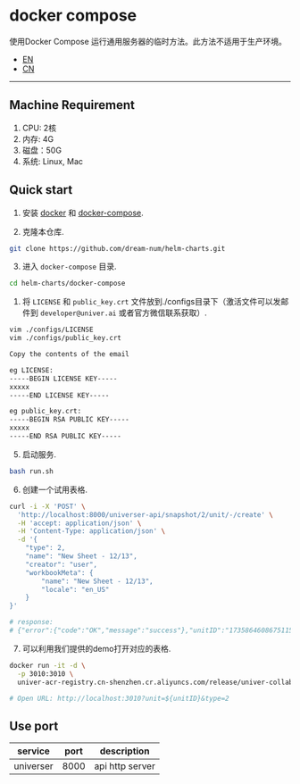 
# docker compose

使用Docker Compose 运行通用服务器的临时方法。此方法不适用于生产环境。

- [EN](./README.md)
- [CN](./README-CN.md)

---

## Machine Requirement
1. CPU: 2核
2. 内存: 4G
3. 磁盘：50G
4. 系统: Linux, Mac

## Quick start

1. 安装 [docker](https://docs.docker.com/install/) 和 [docker-compose](https://docs.docker.com/compose/install/).

2. 克隆本仓库.
```bash
git clone https://github.com/dream-num/helm-charts.git
```

3. 进入 `docker-compose` 目录.
```bash
cd helm-charts/docker-compose
```

1. 将 `LICENSE` 和 `public_key.crt` 文件放到./configs目录下（激活文件可以发邮件到 `developer@univer.ai` 或者官方微信联系获取）. 
```bash
vim ./configs/LICENSE 
vim ./configs/public_key.crt

Copy the contents of the email

eg LICENSE:
-----BEGIN LICENSE KEY-----
xxxxx
-----END LICENSE KEY-----

eg public_key.crt:
-----BEGIN RSA PUBLIC KEY-----
xxxxx
-----END RSA PUBLIC KEY-----
```

5. 启动服务.
```bash
bash run.sh
```

6. 创建一个试用表格.
```bash
curl -i -X 'POST' \
  'http://localhost:8000/universer-api/snapshot/2/unit/-/create' \
  -H 'accept: application/json' \
  -H 'Content-Type: application/json' \
  -d '{
    "type": 2,
    "name": "New Sheet - 12/13",
    "creator": "user",
    "workbookMeta": {
        "name": "New Sheet - 12/13",
        "locale": "en_US"
    }
}'

# response: 
# {"error":{"code":"OK","message":"success"},"unitID":"1735864608675115008"}
```

7. 可以利用我们提供的demo打开对应的表格. 
```bash
docker run -it -d \
  -p 3010:3010 \
  univer-acr-registry.cn-shenzhen.cr.aliyuncs.com/release/univer-collaboration-demo:latest

# Open URL: http://localhost:3010?unit=${unitID}&type=2
```

## Use port

| service            | port | description             |
| ------------------ | ---- | ----------------------- |
| universer          | 8000 | api http server         |
